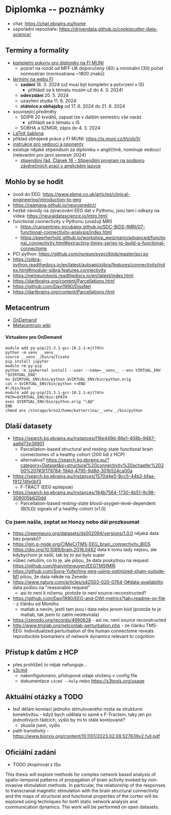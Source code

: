 # Diplomka -- poznámky

- chat: https://chat.ebrains.eu/home
- uspořádní repozitáře: https://drivendata.github.io/cookiecutter-data-science/

## Termíny a formality

- [kompletní pokyny pro diplomky na FI MUNI](https://www.fi.muni.cz/files/studijni/bp-dp-na-fi-v280423.pdf)
    - pozor! na rozdíl od MFF UK doporučený (40) a minimální (30) počet normostran (normostrana ~1800 znaků)
- [termíny na webu FI](https://www.fi.muni.cz/studies/master/dates.html.cs)
    - **zadání** 18. 3. 2024 (už musí být kompletní a potvrzení v IS)
        - přihlásit se k tématu musím už do 4. 3. 2024!
    - **odevzdání** 20. 5. 2024
    - uzavření studia 11. 6. 2024
    - **státnice a obhajoby** od 17. 6. 2024 do 21. 6. 2024
- související předměty
    - SDIPR 20 kreditů, zapsat lze v dalším semestru vše naráz
        - přihlásit se k tématu v IS
    - SOBHA a SZMGR, zápis do 4. 3. 2024
- [LaTeX šablona](https://external_relations.pages.fi.muni.cz/document_templates/fithesis/#fithesis)
- příklad obhájené práce z FI MUNI: <https://is.muni.cz/th/olo1j/>
- [instrukce pro vedoucí a oponenty](https://www.fi.muni.cz/studies/bachelor-diploma-theses-advisors-opponents.html)
- existuje nějaké stipendium za diplomku v angličtině, nominuje vedoucí (relevantní pro jarní semestr 2024)
    - [stipendijní řád, Článek 16 - Stipendijní program na podporu závěrečných prací v anglickém jazyce](https://is.muni.cz/auth/do/fi/uredni_deska/predpisy/opatreni/Opatreni_dekana_13_2023_stipendijni_programy.pdf#page=12)

## Mohlo by se hodit

- úvod do EEG: https://www.ebme.co.uk/articles/clinical-engineering/introduction-to-eeg
- https://raamana.github.io/neuropredict/
- hezké návody na zpracování EEG dat v Pythonu, jsou tam i odkazy na videa: https://neuraldatascience.io/intro.html
- functional connectivity v Pythonu (uvažují MRI)
    - https://carpentries-incubator.github.io/SDC-BIDS-fMRI/07-functional-connectivity-analysis/index.html
    - https://peerherholz.github.io/workshop_weizmann/advanced/functional_connectivity.html#extracting-times-series-to-build-a-functional-connectome
- PCI python: https://github.com/noreun/pypci/blob/master/pci.py
- https://siibra-python.readthedocs.io/en/latest/autoapi/siibra/features/connectivity/index.html#module-siibra.features.connectivity
- https://netneurotools.readthedocs.io/en/latest/index.html
- https://dartbrains.org/content/Parcellations.html
- https://github.com/Davi1990/DissNet
- https://dartbrains.org/content/Parcellations.html

## Metacentrum

- [OnDemand](https://ondemand.grid.cesnet.cz/pun/sys/dashboard/batch_connect/sys/bc_meta_jupyter/session_contexts/new)
- [Metacentrum wiki](https://wiki.metacentrum.cz/wiki/Main_Page)

#### Virtualenv pro OnDemand

```
module add py-pip/21.3.1-gcc-10.2.1-mjt74tn
python -m venv __venv__
source __venv__/bin/activate
pip install jupyter
module rm py-pip
python -m ipykernel install --user --name=__venv__ --env VIRTUAL_ENV "$VIRTUAL_ENV"
mv $VIRTUAL_ENV/bin/python $VIRTUAL_ENV/bin/python.orig
cat > $VIRTUAL_ENV/bin/python <<END
#!/bin/bash
module add py-pip/21.3.1-gcc-10.2.1-mjt74tn
PATH=$VIRTUAL_ENV/bin:$PATH
exec $VIRTUAL_ENV/bin/python.orig "\$@"
END
chmod a+x /storage/brno2/home/katterrina/__venv__/bin/python
```

## Dlaší datasety

- https://search.kg.ebrains.eu/instances/f16e449d-86e1-408b-9487-aa9d72e39901
    - Parcellation-based structural and resting-state functional brain connectomes of a healthy cohort (200 lidí z HCP)
    - alternativa? https://search.kg.ebrains.eu/?category=Dataset&q=structural%20connectivity%20schaefer%20200%207#3f179784-194d-4795-9d8d-301b524ca00a
- https://search.kg.ebrains.eu/instances/1570d4e5-8cc5-44b2-bfaa-f91274fe0bf3
    - F-TRACT (EEG epilepsie) 
- https://search.kg.ebrains.eu/instances/164b7564-1730-4b51-9c98-308005b620dd
    - Parcellation-based resting-state blood-oxygen-level-dependent (BOLD) signals of a healthy cohort (v1.0)

### Co jsem našla, zeptat se Honzy nebo dál prozkoumat

- https://openneuro.org/datasets/ds002094/versions/1.0.0 nějaká data bez popisků?
- https://gin.g-node.org/CIMeC/TMS-EEG_brain_connectivity_BIDS
- https://doi.org/10.1089/brain.2016.0462 data k tomu tady nejsou, ale kdybychom je našli, tak by to asi bylo super
- vůbec netuším, co to je, ale píšou, že data poskytnou na request https://github.com/thaivinhnguyen/EEGTMSfMRI
- https://github.com/Song-Yufei/tms-eeg-using-optimized-sham-outside-M1 píšou, že data někde na Zenedo
- https://www.nature.com/articles/s42003-020-0764-0#data-availability data pošlou na "reasonable request"
    - asi to není k ničemu, protože to není source-reconstructed? 
- https://github.com/Davi1990/EEG-and-DWI-metrics?tab=readme-ov-file - z článku od Momiho
    - matlab a nevím, jestli tam jsou i data nebo jenom kód (protože to je matlab, tak jsem to zatím neotevírala)
- https://zenodo.org/records/4990628 - asi ne, není source reconstructed
- http://www.tmslab.org/netconlab-perturbation.php - ze článku TMS-EEG: Individualized perturbation of the human connectome reveals reproducible biomarkers of network dynamics relevant to cognition

## Přístup k datům z HCP

- přes prohlížeč to nějak nefunguje...
- [s3cmd](https://askubuntu.com/questions/202072/what-is-a-good-amazon-s3-client)
    - nakonfigutováno, přístupové údaje uloženy v config file
    - dokumentace `s3cmd --help` nebo <https://s3tools.org/usage>

## Aktuální otázky a TODO

- teď dělám korelaci jednoho stimulovaného místa se strukturní konektivitou - když bych udělala to samé s F-Tractem, taky jen po jednotlivých řádcích, vyšlo by mi to stále korelované?
    - zkusila jsem, vyšlo
- path transitivity - <https://www.biorxiv.org/content/10.1101/2023.02.09.527639v2.full.pdf>


## Oficiální zadání

- TODO zkopírovat z ISu

This thesis will explore methods for complex network based analysis of spatio-temporal patterns of propagation of brain activity evoked by non-invasive stimulation methods. In particular, the relationship of the responses to transcranial magnetic stimulation with the brain structural connectivity and the maps of structural and functional properties of the cortex will be explored using techniques for both static network analysis and communication dynamics. The work will be performed on open datasets.
